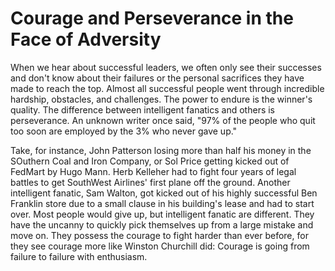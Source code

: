 # Courage and Perseverance in the Face of Adversity

When we hear about successful leaders, we often only see their successes and don't know about their failures or the personal sacrifices they have made to reach the top. Almost all successful people went through incredible hardship, obstacles, and challenges. The power to endure is the winner's quality. The difference between intelligent fanatics and others is perseverance. An unknown writer once said, "97% of the people who quit too soon are employed by the 3% who never gave up."

Take, for instance, John Patterson losing more than half his money in the SOuthern Coal and Iron Company, or Sol Price getting kicked out of FedMart by Hugo Mann. Herb Kelleher had to fight four years of legal battles to get SouthWest Airlines' first plane off the ground. Another intelligent fanatic, Sam Walton, got kicked out of his highly successful Ben Franklin store due to a small clause in his building's lease and had to start over. Most people would give up, but intelligent fanatic are different. They have the uncanny to quickly pick themselves up from a large mistake and move on. They possess the courage to fight harder than ever before, for they see courage more like Winston Churchill did: Courage is going from failure to failure with enthusiasm.